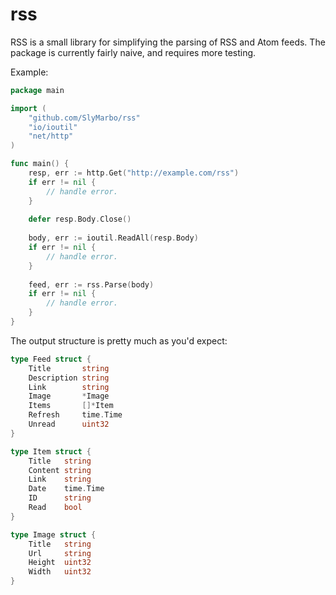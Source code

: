 rss
=====

RSS is a small library for simplifying the parsing of RSS and Atom feeds.
The package is currently fairly naive, and requires more testing.

Example:
```go
package main

import (
	"github.com/SlyMarbo/rss"
	"io/ioutil"
	"net/http"
)

func main() {
	resp, err := http.Get("http://example.com/rss")
	if err != nil {
		// handle error.
	}
	
	defer resp.Body.Close()
	
	body, err := ioutil.ReadAll(resp.Body)
	if err != nil {
		// handle error.
	}
	
	feed, err := rss.Parse(body)
	if err != nil {
		// handle error.
	}
}
```

The output structure is pretty much as you'd expect:
```go
type Feed struct {
	Title       string
	Description string
	Link        string
	Image       *Image
	Items       []*Item
	Refresh     time.Time
	Unread      uint32
}

type Item struct {
	Title   string
	Content string
	Link    string
	Date    time.Time
	ID      string
	Read    bool
}

type Image struct {
	Title   string
	Url     string
	Height  uint32
	Width   uint32
}
```
